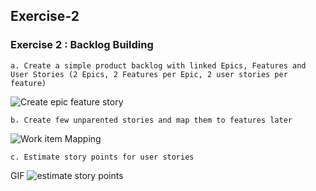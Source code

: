 ## Exercise-2

### Exercise 2 : Backlog Building

    a. Create a simple product backlog with linked Epics, Features and User Stories (2 Epics, 2 Features per Epic, 2 user stories per feature)



![Create epic feature story](images/create-epic-feature-story.GIF)

    b. Create few unparented stories and map them to features later

![Work item Mapping](images/epic-feature-story-mapping.GIF)


    c. Estimate story points for user stories
GIF
![estimate story points](images/estimate-story-points.GIF)

